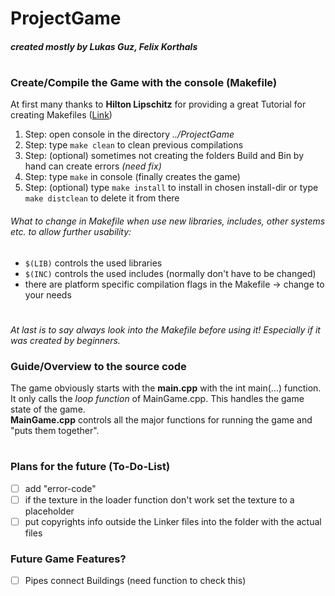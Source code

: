 # ProjectGame
##### created mostly by Lukas Guz, Felix Korthals
#
### Create/Compile the Game with the console (Makefile)
At first many thanks to **Hilton Lipschitz** for providing a great Tutorial for creating Makefiles ([Link](http://hiltmon.com/blog/2015/09/28/the-simple-c-plus-plus-makefile-executable-edition/))

1. Step: open console in the directory _../ProjectGame_
2. Step: type ``make clean`` to clean previous compilations
3. Step: (optional) sometimes not creating the folders Build and Bin by hand can create errors _(need fix)_
4. Step: type ``make`` in console (finally creates the game)
5. Step: (optional) type ``make install`` to install in chosen install-dir or type ``make distclean`` to delete it from there

###### What to change in Makefile when use new libraries, includes, other systems etc. to allow further usability:
- ``$(LIB)`` controls the used libraries
- ``$(INC)`` controls the used includes (normally don't have to be changed)
- there are platform specific compilation flags in the Makefile -> change to your needs
#
_At last is to say always look into the Makefile before using it! Especially if it was created by beginners._

### Guide/Overview to the source code
The game obviously starts with the **main.cpp** with the int main(...) function. It only calls the _loop function_ of MainGame.cpp. This handles the game state of the game.   
**MainGame.cpp** controls all the major functions for running the game and "puts them together".

#
### Plans for the future (To-Do-List)
- [ ] add "error-code"
- [ ] if the texture in the loader function don't work set the texture to a placeholder
- [ ] put copyrights info outside the Linker files into the folder with the actual files

### Future Game Features?
- [ ] Pipes connect Buildings (need function to check this)
